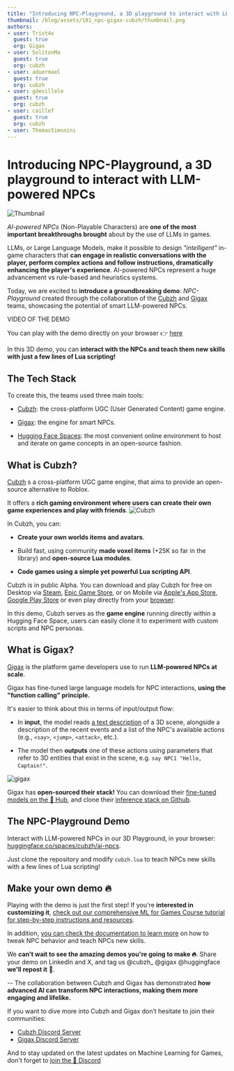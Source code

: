 ```yaml
---
title: "Introducing NPC-Playground, a 3D playground to interact with LLM-powered NPCs" 
thumbnail: /blog/assets/181_npc-gigax-cubzh/thumbnail.png
authors:
- user: Trist4x
  guest: true
  org: Gigax
- user: SolitonMa
  guest: true
  org: cubzh
- user: aduermael
  guest: true
  org: cubzh
- user: gdevillele
  guest: true
  org: cubzh
- user: caillef
  guest: true
  org: cubzh
- user: ThomasSimonini
---
```


# Introducing NPC-Playground, a 3D playground to interact with LLM-powered NPCs

<img src="https://huggingface.co/datasets/huggingface/documentation-images/resolve/main/blog/181_npc-gigax-cubzh/thumbnail.png" alt="Thumbnail"/>

*AI-powered NPCs* (Non-Playable Characters) are **one of the most important breakthroughs brought** about by the use of LLMs in games.

LLMs, or Large Language Models, make it possible to design _"intelligent"_ in-game characters that **can engage in realistic conversations with the player, perform complex actions and follow instructions, dramatically enhancing the player's experience**. AI-powered NPCs represent a huge advancement vs rule-based and heuristics systems.

Today, we are excited to **introduce a groundbreaking demo**: *NPC-Playground* created through the collaboration of the [Cubzh](https://github.com/cubzh/cubzh) and [Gigax](https://github.com/GigaxGames/gigax) teams, showcasing the potential of smart LLM-powered NPCs.

VIDEO OF THE DEMO

You can play with the demo directly on your browser 👉 [here](https://huggingface.co/spaces/cubzh/ai-npcs) 

In this 3D demo, you can **interact with the NPCs and teach them new skills with just a few lines of Lua scripting!**

## The Tech Stack

To create this, the teams used three main tools:

- [Cubzh](https://github.com/cubzh/cubzh): the cross-platform UGC (User Generated Content) game engine.

- [Gigax](https://github.com/GigaxGames/gigax): the engine for smart NPCs.

- [Hugging Face Spaces](https://huggingface.co/spaces): the most convenient online environment to host and iterate on game concepts in an open-source fashion.


## What is Cubzh?

[Cubzh](https://github.com/cubzh/cubzh) s a cross-platform UGC game engine, that aims to provide an open-source alternative to Roblox.

It offers a **rich gaming environment where users can create their own game experiences and play with friends**.
<img src="https://huggingface.co/datasets/huggingface/documentation-images/resolve/main/blog/181_npc-gigax-cubzh/gigax.gif" alt="Cubzh"/>

In Cubzh, you can:

- **Create your own worlds items and avatars**.

- Build fast, using community **made voxel items** (+25K so far in the library) and **open-source Lua modules**.

- **Code games using a simple yet powerful Lua scripting API**.

Cubzh is in public Alpha. You can download and play Cubzh for free on Desktop via [Steam](https://store.steampowered.com/app/1386770/Cubzh_Open_Alpha/), [Epic Game Store](https://store.epicgames.com/en-US/p/cubzh-3cc767), or on Mobile via [Apple's App Store](https://apps.apple.com/th/app/cubzh/id1478257849), [Google Play Store](https://play.google.com/store/apps/details?id=com.voxowl.pcubes.android&hl=en&gl=US&pli=1) or even play directly from your [browser](https://app.cu.bzh/).

In this demo, Cubzh serves as the **game engine** running directly within a Hugging Face Space, users can easily clone it to experiment with custom scripts and NPC personas.


## What is Gigax?

[Gigax](https://github.com/GigaxGames/gigax) is the platform game developers use to run **LLM-powered NPCs at scale**.

Gigax has fine-tuned large language models for NPC interactions, **using the "function calling" principle.**

It's easier to think about this in terms of input/output flow:

- In **input**, the model reads [a text description](https://github.com/GigaxGames/gigax/blob/main/gigax/prompt.py) of a 3D scene, alongside a description of the recent events and a list of the NPC's available actions (e.g., `<say>`, `<jump>`, `<attack>`, etc.).

- The model then **outputs** one of these actions using parameters that refer to 3D entities that exist in the scene, e.g. `say NPC1 "Hello, Captain!"`.

<img src="https://huggingface.co/datasets/huggingface/documentation-images/resolve/main/blog/181_npc-gigax-cubzh/gigax.png" alt="gigax" />

Gigax has **open-sourced their stack!** You can download their [fine-tuned models on the 🤗 Hub](https://huggingface.co/Gigax), and clone their [inference stack on Github](https://github.com/GigaxGames/gigax).


## The NPC-Playground Demo

Interact with LLM-powered NPCs in our 3D Playground, in your browser: [huggingface.co/spaces/cubzh/ai-npcs](https://huggingface.co/spaces/cubzh/ai-npcs).

Just clone the repository and modify `cubzh.lua` to teach NPCs new skills with a few lines of Lua scripting!


## Make your own demo 🔥

Playing with the demo is just the first step! If you're **interested in customizing it**, [check out our comprehensive ML for Games Course tutorial for step-by-step instructions and resources](https://huggingface.co/learn/ml-games-course/unit3/introduction).


In addition, [you can check the documentation to learn more](https://huggingface.co/spaces/cubzh/ai-npcs/blob/main/README.md) on how to tweak NPC behavior and teach NPCs new skills.

We **can't wait to see the amazing demos you're going to make 🔥**. Share your demo on LinkedIn and X, and tag us  @cubzh_ @gigax @huggingface **we'll repost it** 🤗. 


-- 
The collaboration between Cubzh and Gigax has demonstrated **how advanced AI can transform NPC interactions, making them more engaging and lifelike.**

If you want to dive more into Cubzh and Gigax don’t hesitate to join their communities:

- [Cubzh Discord Server](https://discord.com/invite/cubzh) 
- [Gigax Discord Server](https://discord.gg/rRBSueTKXg)

And to stay updated on the latest updates on Machine Learning for Games, don't forget to [join the 🤗 Discord](https://discord.com/invite/JfAtkvEtRb)
